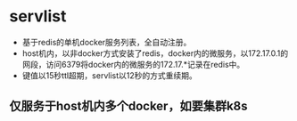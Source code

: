 # servlist
+ 基于redis的单机docker服务列表，全自动注册。
+ host机内，以非docker方式安装了redis，docker内的微服务，以172.17.0.1的网段，访问6379将docker内的微服务的172.17.*记录在redis中。
+ 键值以15秒ttl超期，servlist以12秒的方式重续期。

## 仅服务于host机内多个docker，如要集群k8s 
